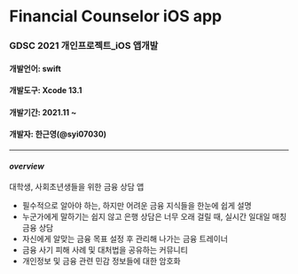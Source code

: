 # Financial Counselor iOS app

### GDSC 2021 개인프로젝트_iOS 앱개발
#### 개발언어: swift
#### 개발도구: Xcode 13.1
#### 개발기간: 2021.11 ~
#### 개발자: 한근영(@syi07030)
* * *
#### *overview*
대학생, 사회초년생들을 위한 금융 상담 앱
- 필수적으로 알아야 하는, 하지만 어려운 금융 지식들을 한눈에 쉽게 설명
- 누군가에게 말하기는 쉽지 않고 은행 상담은 너무 오래 걸릴 때, 실시간 일대일 매칭 금융 상담
- 자신에게 알맞는 금융 목표 설정 후 관리해 나가는 금융 트레이너
- 금융 사기 피해 사례 및 대처법을 공유하는 커뮤니티 
- 개인정보 및 금융 관련 민감 정보들에 대한 암호화

